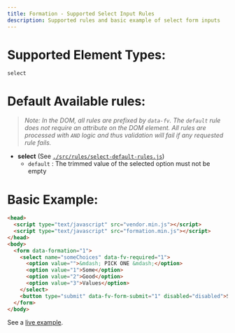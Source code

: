 ```yaml
---
title: Formation - Supported Select Input Rules
description: Supported rules and basic example of select form inputs
---
```


# Supported Element Types:

    select

# Default Available rules:

>_Note: In the DOM, all rules are prefixed by `data-fv`. The `default` rule does not require an attribute
>on the DOM element. All rules are processed with `AND` logic and thus validation will fail if any 
>requested rule fails._

- **select** (See [`./src/rules/select-default-rules.js`](https://github.com/ozzyogkush/formation/blob/master/src/rules/select-default-rules.js))
  - `default` : The trimmed value of the selected option must not be empty

# Basic Example:

```html
<head>
  <script type="text/javascript" src="vendor.min.js"></script>
  <script type="text/javascript" src="formation.min.js"></script>
</head>
<body>
  <form data-formation="1">
    <select name="someChoices" data-fv-required="1">
      <option value="">&mdash; PICK ONE &mdash;</option>
      <option value="1">Some</option>
      <option value="2">Good</option>
      <option value="3">Values</option>
    </select>
    <button type="submit" data-fv-form-submit="1" disabled="disabled">Submit</button>
  </form>
</body>
```

See a [live example](../examples/select-boxes).

